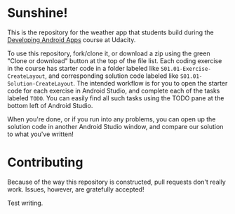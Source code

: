 # Sunshine!

This is the repository for the weather app that students build during the [Developing Android Apps](https://www.udacity.com/course/new-android-fundamentals--ud851) course at Udacity.

To use this repository, fork/clone it, or download a zip using the green "Clone or download" button at the top of the file list. Each coding exercise in the course has starter code in a folder labeled like `S01.01-Exercise-CreateLayout`, and corresponding solution code labeled like `S01.01-Solution-CreateLayout`. The intended workflow is for you to open the starter code for each exercise in Android Studio, and complete each of the tasks labeled `TODO`. You can easily find all such tasks using the TODO pane at the bottom left of Android Studio.

When you're done, or if you run into any problems, you can open up the solution code in another Android Studio window, and compare our solution to what you've written!

# Contributing

Because of the way this repository is constructed, pull requests don't really work. Issues, however, are gratefully accepted!

Test writing.

